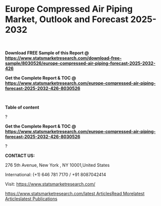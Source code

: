 <h1>Europe Compressed Air Piping Market, Outlook and Forecast 2025-2032</h1><br/><p><strong>Download FREE Sample of this Report @ <a href="https://www.statsmarketresearch.com/download-free-sample/8030526/europe-compressed-air-piping-forecast-2025-2032-426">https://www.statsmarketresearch.com/download-free-sample/8030526/europe-compressed-air-piping-forecast-2025-2032-426</a></strong></p>
 
 
 
 <div><b>Get the Complete Report & TOC @ <a href="https://www.statsmarketresearch.com/europe-compressed-air-piping-forecast-2025-2032-426-8030526">https://www.statsmarketresearch.com/europe-compressed-air-piping-forecast-2025-2032-426-8030526</a></b></div>
 
 
 
 <p><br />
 
 <b>Table of content</b></p>
 
 
 
 <p>? </p>
 
 
 
 <div><b>Get the Complete Report & TOC @ <a href="https://www.statsmarketresearch.com/europe-compressed-air-piping-forecast-2025-2032-426-8030526">https://www.statsmarketresearch.com/europe-compressed-air-piping-forecast-2025-2032-426-8030526</a></b></div>
 
 
 
 <p>? </p>
 
 
 
 <p><b>CONTACT US:</b><br />
 
 276 5th Avenue, New York , NY 10001,United States<br />
 
 International: (+1) 646 781 7170 / +91 8087042414<br />
 
 Visit: <a href="https://www.statsmarketresearch.com/">https://www.statsmarketresearch.com/</a><br />
 
 <a href="https://gyeongbokgung.com">https://www.statsmarketresearch.com/</a><a href="https://hallyeomaritime.com">latest Articles</a><a href="https://jingwansa.com">Read More</a><a href="https://nguoiviet.jp/">latest Articles</a><a href="https://www.intelmarketresearch.com/">latest Publications</a></p>